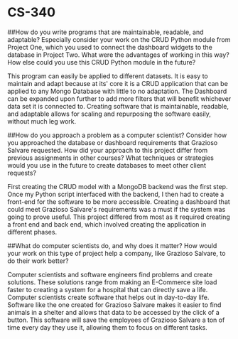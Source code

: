 # CS-340

##How do you write programs that are maintainable, readable, and adaptable? Especially consider your work on the CRUD Python module from Project One, which you used to connect the dashboard widgets to the database in Project Two. What were the advantages of working in this way? How else could you use this CRUD Python module in the future?

This program can easily be applied to different datasets. It is easy to maintain and adapt because at its' core it is  a CRUD application that can be applied to any Mongo Database with little to no adaptation. The Dashboard can be expanded upon further to add more filters that will benefit whichever data set it is connected to. Creating software that is maintainable, readable, and adaptable allows for scaling and repurposing the software easily, without much leg work.

##How do you approach a problem as a computer scientist? Consider how you approached the database or dashboard requirements that Grazioso Salvare requested. How did your approach to this project differ from previous assignments in other courses? What techniques or strategies would you use in the future to create databases to meet other client requests?

First creating the CRUD model with a MongoDB backend was the first step. Once my Python script interfaced with the backend, I then had to create a front-end for the software to be more accessible. Creating a dashboard that could meet Grazioso Salvare's requirements was a must if the system was going to prove useful. This project differed from most as it required creating a front end and back end, which involved creating the application in different phases.     

##What do computer scientists do, and why does it matter? How would your work on this type of project help a company, like Grazioso Salvare, to do their work better?

Computer scientists and software engineers find problems and create solutions. These solutions range from making an E-Commerce site load faster to creating a system for a hospital that can directly save a life. Computer scientists create software that helps out in day-to-day life. Software like the one created for Grazioso Salvare makes it easier to find animals in a shelter and allows that data to be accessed by the click of a button. This software will save the employees of Grazioso Salvare a ton of time every day they use it, allowing them to focus on different tasks.  
